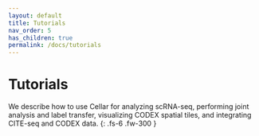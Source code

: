 ```yaml
---
layout: default
title: Tutorials
nav_order: 5
has_children: true
permalink: /docs/tutorials
---
```


# Tutorials

We describe how to use Cellar for analyzing scRNA-seq, performing
joint analysis and label transfer, visualizing CODEX spatial tiles, and
integrating CITE-seq and CODEX data.
{: .fs-6 .fw-300 }
